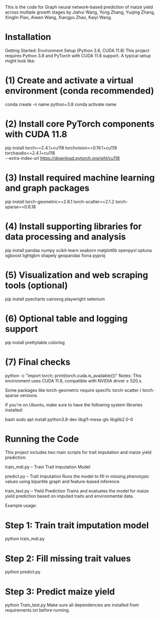 This is the code for Graph neural network-based prediction of maize yield across multiple growth stages by Jiahui Wang, Yong Zhang, Yuqing Zhang, Xinglin Piao, Aiwen Wang, Xiangyu Zhao, Kaiyi Wang.

# Installation
Getting Started: Environment Setup (Python 3.8, CUDA 11.8)
This project requires Python 3.8 and PyTorch with CUDA 11.8 support. A typical setup might look like:
# (1) Create and activate a virtual environment (conda recommended)
conda create -n name python=3.8
conda activate name

# (2) Install core PyTorch components with CUDA 11.8
pip install torch==2.4.1+cu118 torchvision==0.19.1+cu118 torchaudio==2.4.1+cu118 \
  --extra-index-url https://download.pytorch.org/whl/cu118

# (3) Install required machine learning and graph packages
pip install torch-geometric==2.6.1 torch-scatter==2.1.2 torch-sparse==0.6.18

# (4) Install supporting libraries for data processing and analysis
pip install pandas numpy scikit-learn seaborn matplotlib openpyxl optuna xgboost lightgbm shapely geopandas fiona pyproj

# (5) Visualization and web scraping tools (optional)
pip install pyecharts cairosvg playwright selenium

# (6) Optional table and logging support
pip install prettytable colorlog

# (7) Final checks
python -c "import torch; print(torch.cuda.is_available())"
Notes:
This environment uses CUDA 11.8, compatible with NVIDIA driver ≥ 520.x.

Some packages like torch-geometric require specific torch-scatter / torch-sparse versions.

If you're on Ubuntu, make sure to have the following system libraries installed:

bash
sudo apt install python3.8-dev libgl1-mesa-glx libglib2.0-0

# Running the Code
This project includes two main scripts for trait imputation and maize yield prediction:

train_mdi.py – Train Trait Imputation Model

predict.py – Trait Imputation
Runs the model to fill in missing phenotypic values using bipartite graph and feature-based inference.

train_test.py – Yield Prediction
Trains and evaluates the model for maize yield prediction based on imputed traits and environmental data.

Example usage:

# Step 1: Train trait imputation model
python train_mdi.py

# Step 2: Fill missing trait values
python predict.py

# Step 3: Predict maize yield
python Train_test.py
Make sure all dependencies are installed from requirements.txt before running.
